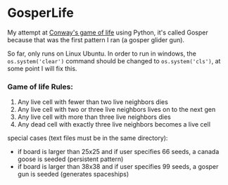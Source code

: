 # GosperLife
My attempt at [Conway's game of life](https://en.wikipedia.org/wiki/Conway%27s_Game_of_Life) using Python, it's called Gosper because that was the first pattern I ran (a gosper glider gun).

So far, only runs on Linux Ubuntu. In order to run in windows, the `os.system('clear')` command should be changed to `os.system('cls')`, at some point I will fix this.

 ### Game of life Rules:
 1. Any live cell with fewer than two live neighbors dies
 2. Any live cell with two or three live neighbors lives on to the next gen
 3. Any live cell with more than three live neighbors dies
 4. Any dead cell with exactly three live neighbors becomes a live cell
 
 special cases (text files must be in the same directory): 
 * if board is larger than 25x25 and if user specifies 66 seeds, a canada goose is seeded (persistent pattern)
 * if board is larger than 38x38 and if user specifies 99 seeds, a gosper gun is seeded (generates spaceships)            

